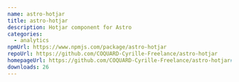 ```yaml
---
name: astro-hotjar
title: astro-hotjar
description: Hotjar component for Astro
categories:
  - analytics
npmUrl: https://www.npmjs.com/package/astro-hotjar
repoUrl: https://github.com/COQUARD-Cyrille-Freelance/astro-hotjar
homepageUrl: https://github.com/COQUARD-Cyrille-Freelance/astro-hotjar#readme
downloads: 26
---
```

